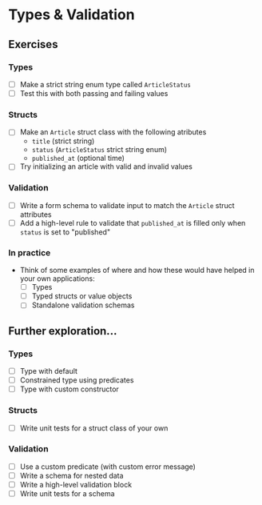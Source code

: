 # Types & Validation

## Exercises

### Types

- [ ] Make a strict string enum type called `ArticleStatus`
- [ ] Test this with both passing and failing values

### Structs

- [ ] Make an `Article` struct class with the following atributes
  - `title` (strict string)
  - `status` (`ArticleStatus` strict string enum)
  - `published_at` (optional time)
- [ ] Try initializing an article with valid and invalid values

### Validation

- [ ] Write a form schema to validate input to match the `Article` struct attributes
- [ ] Add a high-level rule to validate that `published_at` is filled only when `status` is set to "published"

### In practice

- Think of some examples of where and how these would have helped in your own applications:
  - [ ] Types
  - [ ] Typed structs or value objects
  - [ ] Standalone validation schemas

## Further exploration...

### Types

- [ ] Type with default
- [ ] Constrained type using predicates
- [ ] Type with custom constructor

### Structs

- [ ] Write unit tests for a struct class of your own

### Validation

- [ ] Use a custom predicate (with custom error message)
- [ ] Write a schema for nested data
- [ ] Write a high-level validation block
- [ ] Write unit tests for a schema
